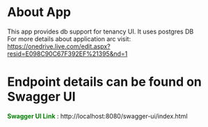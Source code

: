 # About App

This app provides db support for tenancy UI.
It uses postgres DB <br>
For more details about application arc visit: https://onedrive.live.com/edit.aspx?resid=E098C90C67F392EF%21395&nd=1

# Endpoint details can be found on Swagger UI #

<b style="color:green">Swagger UI Link</b> :
http://localhost:8080/swagger-ui/index.html <br>
